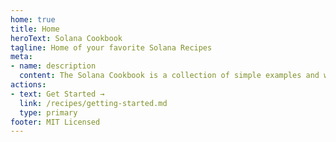 ```yaml
---
home: true
title: Home
heroText: Solana Cookbook
tagline: Home of your favorite Solana Recipes
meta:
- name: description
  content: The Solana Cookbook is a collection of simple examples and walkthroughs of how to build on Solana
actions:
- text: Get Started →
  link: /recipes/getting-started.md
  type: primary
footer: MIT Licensed
---
```





